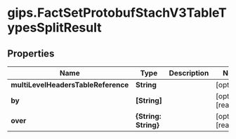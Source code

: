 # gips.FactSetProtobufStachV3TableTypesSplitResult

## Properties

Name | Type | Description | Notes
------------ | ------------- | ------------- | -------------
**multiLevelHeadersTableReference** | **String** |  | [optional] 
**by** | **[String]** |  | [optional] [readonly] 
**over** | **{String: String}** |  | [optional] [readonly] 


